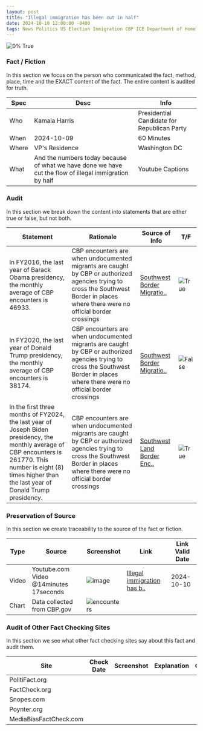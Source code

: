 ```yaml
---
layout: post
title: "Illegal immigration has been cut in half"
date: 2024-10-10 12:00:00 -0400
tags: News Politics US Election Immigration CBP ICE Department of Homeland Security USCIS Illegal Immigration Undoumented Migrants
---
```


![0% True](/assets/images/0.jpg)

### Fact / Fiction

In this section we focus on the person who communicated the fact, method, place, time and the EXACT content of the fact. The entire content is audited for truth.

| Spec | Desc | Info | 
| ----------- | ----------- | ----------- |
| Who | Kamala Harris | Presidential Candidate for Republican Party | 
| When | 2024-10-09 | 60 Minutes | 
| Where | VP's Residence | Washington DC | 
| What | And the numbers today because of what we have done we have cut the flow of illegal immigration by half | Youtube Captions | 

### Audit

In this section we break down the content into statements that are either true or false, but not both.

| Statement | Rationale | Source of Info | T/F | 
| ----------- | ----------- | ----------- | ----------- |
| In FY2016, the last year of Barack Obama presidency, the monthly average of CBP encounters is 46933.   | CBP encounters are when undocumented migrants are caught by CBP or authorized agencies trying to cross the Southwest Border in places where there were no official border crossings | [Southwest Border Migratio..](https://www.cbp.gov/newsroom/stats/sw-border-migration-fy2017) | ![True](/assets/images/true.png) | 
| In FY2020, the last year of Donald Trump presidency, the monthly average of CBP encounters is 38174.   | CBP encounters are when undocumented migrants are caught by CBP or authorized agencies trying to cross the Southwest Border in places where there were no official border crossings | [Southwest Border Migratio..](https://www.cbp.gov/newsroom/stats/sw-border-migration-fy2020) | ![False](/assets/images/false.png) | 
| In the first three months of FY2024, the last year of Joseph Biden presidency, the monthly average of CBP encounters is 261770. This number is eight (8) times higher than the last year of Donald Trump presidency.   | CBP encounters are when undocumented migrants are caught by CBP or authorized agencies trying to cross the Southwest Border in places where there were no official border crossings | [Southwest Land Border Enc..](https://www.cbp.gov/newsroom/stats/southwest-land-border-encounters) | ![True](/assets/images/true.png) | 

### Preservation of Source

In this section we create traceability to the source of the fact or fiction.

| Type | Source | Screenshot | Link | Link Valid Date | 
| ----------- | ----------- | ----------- | ----------- | ----------- |
| Video | Youtube.com Video @14minutes 17seconds | ![image](/posts/images/2024-10-10-Illegal-immigration-has-been-cut-in-half-image.png) | [Illegal immigration has b..](https://youtu.be/hfYMzqvlKHk?si=k39-MoVXIdcqdKIT&t=857) | 2024-10-10 | 
| Chart | Data collected from CBP.gov | ![encounters](/posts/images/2024-10-10-Illegal-immigration-has-been-cut-in-half-encounters.png) |  |  | 

### Audit of Other Fact Checking Sites

In this section we see what other fact checking sites say about this fact and audit them.

| Site | Check Date | Screenshot | Explanation | Grade | 
| ----------- | ----------- | ----------- | ----------- | ----------- |
| PolitiFact.org |  |  |  |  | 
| FactCheck.org |  |  |  |  | 
| Snopes.com |  |  |  |  | 
| Poynter.org |  |  |  |  | 
| MediaBiasFactCheck.com |  |  |  |  | 

